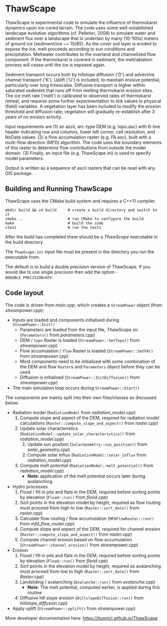 # ThawScape

ThawScape is experimental code to simulate the influence of thermokarst dynamics upon ice-cored terrain.
The code uses some well-established landscape evolution algorithms (cf. Pelletier, 2008) to simulate water and sediment flux over a landscape that is underlain by many (10-100s) meters of ground ice (sediment/ice ~= 15/85). As the cover soil layer is eroded to expose the ice, melt proceeds according to sun conditions and precipitation. Meltwater contributes to the overland and channelized flow component. If the thermokarst is covered in sediment, the melt/ablation process will cease until the ice is exposed again.

Sediment transport occurs both by hillslope diffusion ('D') and advective channel transport ('K'). Uplift ('U') is included, to maintain erosive potential, particularly over long timescales. Diffusive transport is higher within saturated sediment that runs off from melting thermokarst erosion sites. The ice melt rate ('melt') is calibrated to observed rates of thermokarst retreat, and requires some further experimentation to link values to physical (field) variables. A vegetation layer has been included to modify the erosion threshold and diffusion rate; vegetation will gradually re-establish after 3 years of no erosion activity.

Input requirements are (1) an ascii, arc-type DEM (e.g. topo.asc) with 6-line header indicating row and columns, lower left corner, cell resolution, and NoData values. (2) a flow accumulation raster (e.g. FA.asc), built with a multi-flow direction (MFD) algorithm. The code uses the boundary elements of this raster to determine flow contributions from outside the model domain. (3) Finally, an input file (e.g. ThawScape.ini) is used to specify model parameters.

Output is written as a sequence of ascii rasters that can be read with any GIS package.

## Building and Running ThawScape

ThawScape uses the CMake build system and requires a C++11 compiler.

```
mkdir build && cd build     # create a build directory and switch to it
cmake ..                    # run CMake to configure the build
make                        # build the code
ctest                       # run the tests
```

After the build has completed there should be a *ThawScape* executable in the
build directory.

The `ThawScape.ini` input file must be present in the directory you run the
executable from.

The default is to build a double precision version of ThawScape. If you would
like to use single precision then add the option `-DDOUBLE_PRECISION=OFF`.

## Code layout

The code is driven from *main.cpp*, which creates a `StreamPower` object (from
*streampower.cpp*):

- Inputs are loaded and components initialised during `StreamPower::Init()`
  - Parameters are loaded from the input file, *ThawScape.ini* (`Parameters()` from
    *parameters.cpp*)
  - DEM / `topo` Raster is loaded (`StreamPower::SetTopo()` from *streampower.cpp*)
  - Flow accumulation / `flow` Raster is loaded (`StreamPower::SetFA()` from
    *streampower.cpp*)
  - Most components need to be initialised with some combination of the DEM and
    flow `Raster`s and `Parameters` object before they can be used
  - Diffusion is initialised (`StreamPower::InitDiffusion()` from *streampower.cpp*)
- The main simulation loop occurs during `StreamPower::Start()`

The components are mainly split into their own files/classes as discussed below:

- Radiation model (`RadiationModel` from *radiation_model.cpp*)
  1. Compute slope and aspect of the DEM, required for radiation model calculations
     (`Raster::compute_slope_and_aspect()` from *raster.cpp*)
  2. Update solar characteristics (`RadiationModel::update_solar_characteristics()`
     from *radiation_model.cpp*)
     1. Update sun position (`SolarGeometry::sun_position()` from *solar_geometry.cpp*)
     2. Compute solar influx (`RadiationModel::solar_influx` from *radiation_model.cpp*)
  3. Compute melt potential (`RadiationModel::melt_potential()` from *radiation_model.cpp*)
     - **Note**: application of the melt potential occurs later during avalanching
- Hydro processes
  1. Flood / fill in pits and flats in the DEM, required before sorting points by elevation
     (`Flood::run()` from *flood.cpp*)
  2. Sort points in the elevation model by height, required as flow routing must proceed
     from high to low (`Raster::sort_data()` from *raster.cpp*)
  3. Calculate flow routing / flow accumulation (`MFDFlowRouter::run()` from
     *mfd_flow_router.cpp*)
  4. Compute slope and aspect of the DEM, required for channel erosion
     (`Raster::compute_slope_and_aspect()` from *raster.cpp*)
  5. Compute channel erosion based on flow accumulation (`StreamPower::channel_erosion()` 
     from *streampower.cpp*)
- Erosion
  1. Flood / fill in pits and flats in the DEM, required before sorting points by elevation
     (`Flood::run()` from *flood.cpp*)
  2. Sort points in the elevation model by height, required as avalanching must proceed
     from low to high (`Raster::sort_data()` from *Raster.cpp*)
  3. Landsliding / avalanching (`Avalanche::run()` from *avalanche.cpp*)
     - **Note**: The melt potential, computed earlier, is applied during this routine
  4. Diffusive hill slope erosion (`HillslopeDiffusion::run()` from *hillslope_diffusion.cpp*)
- Apply uplift (`StreamPower::uplift()` from *streampower.cpp*)

More developer documentation here: https://jtunnicl.github.io/ThawScape
